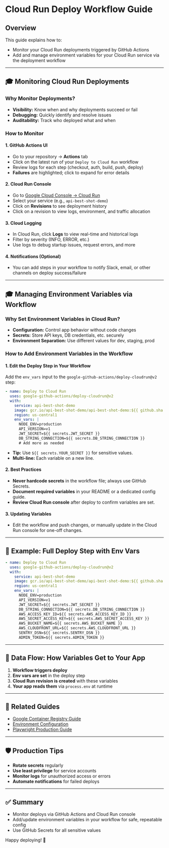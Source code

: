 # Cloud Run Deploy Workflow Guide

## Overview

This guide explains how to:

- Monitor your Cloud Run deployments triggered by GitHub Actions
- Add and manage environment variables for your Cloud Run service via the deployment workflow

---

## 🎓 Monitoring Cloud Run Deployments

### Why Monitor Deployments?

- **Visibility:** Know when and why deployments succeed or fail
- **Debugging:** Quickly identify and resolve issues
- **Auditability:** Track who deployed what and when

### How to Monitor

#### 1. **GitHub Actions UI**

- Go to your repository → **Actions** tab
- Click on the latest run of your `Deploy to Cloud Run` workflow
- Review logs for each step (checkout, auth, build, push, deploy)
- **Failures** are highlighted; click to expand for error details

#### 2. **Cloud Run Console**

- Go to [Google Cloud Console → Cloud Run](https://console.cloud.google.com/run)
- Select your service (e.g., `api-best-shot-demo`)
- Click on **Revisions** to see deployment history
- Click on a revision to view logs, environment, and traffic allocation

#### 3. **Cloud Logging**

- In Cloud Run, click **Logs** to view real-time and historical logs
- Filter by severity (INFO, ERROR, etc.)
- Use logs to debug startup issues, request errors, and more

#### 4. **Notifications (Optional)**

- You can add steps in your workflow to notify Slack, email, or other channels on deploy success/failure

---

## 🎓 Managing Environment Variables via Workflow

### Why Set Environment Variables in Cloud Run?

- **Configuration:** Control app behavior without code changes
- **Secrets:** Store API keys, DB credentials, etc. securely
- **Environment Separation:** Use different values for dev, staging, prod

### How to Add Environment Variables in the Workflow

#### 1. **Edit the Deploy Step in Your Workflow**

Add the `env_vars` input to the `google-github-actions/deploy-cloudrun@v2` step:

```yaml
- name: Deploy to Cloud Run
  uses: google-github-actions/deploy-cloudrun@v2
  with:
    service: api-best-shot-demo
    image: gcr.io/api-best-shot-demo/api-best-shot-demo:${{ github.sha }}
    region: us-central1
    env_vars: |
      NODE_ENV=production
      API_VERSION=v1
      JWT_SECRET=${{ secrets.JWT_SECRET }}
      DB_STRING_CONNECTION=${{ secrets.DB_STRING_CONNECTION }}
      # Add more as needed
```

- **Tip:** Use `${{ secrets.YOUR_SECRET }}` for sensitive values.
- **Multi-line:** Each variable on a new line.

#### 2. **Best Practices**

- **Never hardcode secrets** in the workflow file; always use GitHub Secrets.
- **Document required variables** in your README or a dedicated config guide.
- **Review Cloud Run console** after deploy to confirm variables are set.

#### 3. **Updating Variables**

- Edit the workflow and push changes, or manually update in the Cloud Run console for one-off changes.

---

## 🎯 Example: Full Deploy Step with Env Vars

```yaml
- name: Deploy to Cloud Run
  uses: google-github-actions/deploy-cloudrun@v2
  with:
    service: api-best-shot-demo
    image: gcr.io/api-best-shot-demo/api-best-shot-demo:${{ github.sha }}
    region: us-central1
    env_vars: |
      NODE_ENV=production
      API_VERSION=v1
      JWT_SECRET=${{ secrets.JWT_SECRET }}
      DB_STRING_CONNECTION=${{ secrets.DB_STRING_CONNECTION }}
      AWS_ACCESS_KEY_ID=${{ secrets.AWS_ACCESS_KEY_ID }}
      AWS_SECRET_ACCESS_KEY=${{ secrets.AWS_SECRET_ACCESS_KEY }}
      AWS_BUCKET_NAME=${{ secrets.AWS_BUCKET_NAME }}
      AWS_CLOUDFRONT_URL=${{ secrets.AWS_CLOUDFRONT_URL }}
      SENTRY_DSN=${{ secrets.SENTRY_DSN }}
      ADMIN_TOKEN=${{ secrets.ADMIN_TOKEN }}
```

---

## 🌊 Data Flow: How Variables Get to Your App

1. **Workflow triggers deploy**
2. **Env vars are set** in the deploy step
3. **Cloud Run revision is created** with these variables
4. **Your app reads them** via `process.env` at runtime

---

## 🔗 Related Guides

- [Google Container Registry Guide](./google-container-registry.md)
- [Environment Configuration](./environment-configuration.md)
- [Playwright Production Guide](./playwright-production.md)

---

## 🛡️ Production Tips

- **Rotate secrets** regularly
- **Use least privilege** for service accounts
- **Monitor logs** for unauthorized access or errors
- **Automate notifications** for failed deploys

---

## ✅ Summary

- Monitor deploys via GitHub Actions and Cloud Run console
- Add/update environment variables in your workflow for safe, repeatable config
- Use GitHub Secrets for all sensitive values

Happy deploying! 🚀
